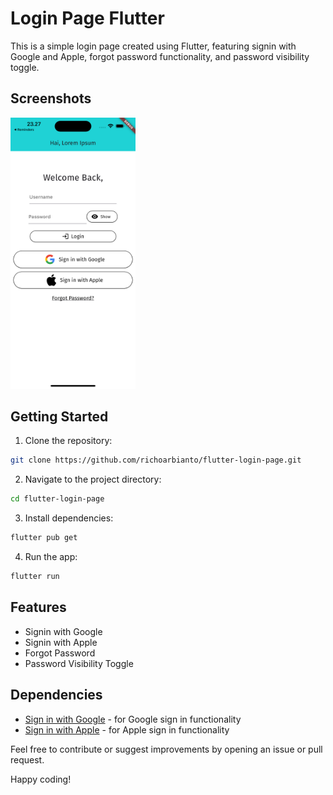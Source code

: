 # Login Page Flutter

This is a simple login page created using Flutter, featuring signin with Google and Apple, forgot password functionality, and password visibility toggle.

## Screenshots

<img src="preview.png" alt="drawing" width="200"/></img>

## Getting Started

1. Clone the repository:

```bash
git clone https://github.com/richoarbianto/flutter-login-page.git
```

2. Navigate to the project directory:

```bash
cd flutter-login-page
```

3. Install dependencies:

```bash
flutter pub get
```

4. Run the app:

```bash
flutter run
```

## Features

- Signin with Google
- Signin with Apple
- Forgot Password
- Password Visibility Toggle

## Dependencies

- [Sign in with Google](https://pub.dev/packages/google_sign_in) - for Google sign in functionality
- [Sign in with Apple](https://pub.dev/packages/sign_in_with_apple) - for Apple sign in functionality

Feel free to contribute or suggest improvements by opening an issue or pull request.

Happy coding!
